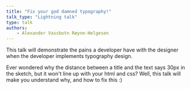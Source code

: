 ```yaml
---
title: "Fix your god damned typography!"
talk_type: "Lightning talk"
type: talk
authors:
    - Alexander Vassbotn Røyne-Helgesen
---
```

This talk will demonstrate the pains a developer have with the designer when the developer implements typography design. 

Ever wondered why the distance between a title and the text says 30px in the sketch, but it won't line up with your html and css? Well, this talk will make you understand why, and how to fix this :) 
